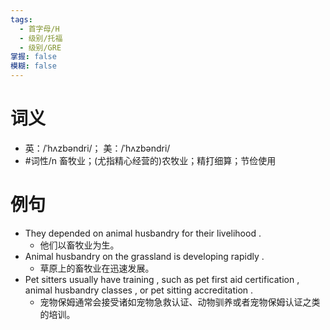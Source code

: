 ```yaml
---
tags:
  - 首字母/H
  - 级别/托福
  - 级别/GRE
掌握: false
模糊: false
---
```

# 词义
- 英：/ˈhʌzbəndri/； 美：/ˈhʌzbəndri/
- #词性/n  畜牧业；(尤指精心经营的)农牧业；精打细算；节俭使用
# 例句
- They depended on animal husbandry for their livelihood .
	- 他们以畜牧业为生。
- Animal husbandry on the grassland is developing rapidly .
	- 草原上的畜牧业在迅速发展。
- Pet sitters usually have training , such as pet first aid certification , animal husbandry classes , or pet sitting accreditation .
	- 宠物保姆通常会接受诸如宠物急救认证、动物驯养或者宠物保姆认证之类的培训。
